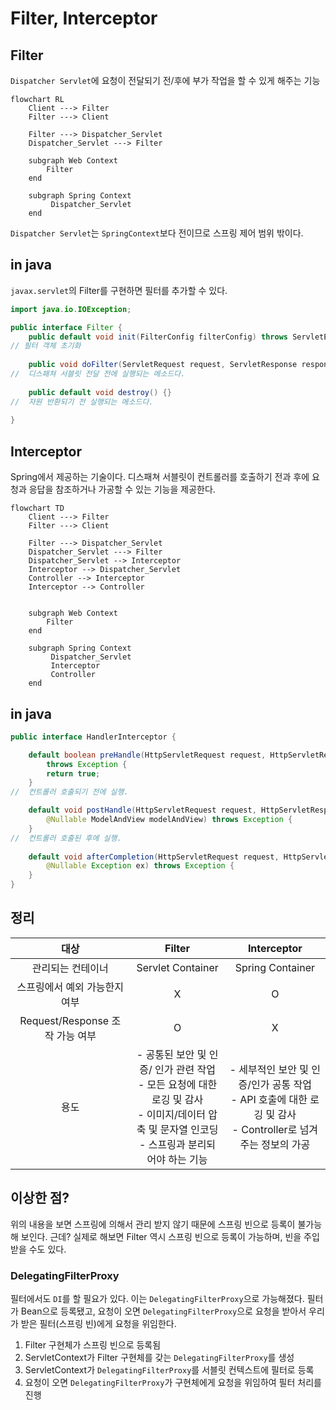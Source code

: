 # Filter, Interceptor

## Filter
`Dispatcher Servlet`에 요청이 전달되기 전/후에 부가 작업을 할 수 있게 해주는 기능


```mermaid
flowchart RL
    Client ---> Filter
    Filter ---> Client 
    
    Filter ---> Dispatcher_Servlet
    Dispatcher_Servlet ---> Filter
    
    subgraph Web Context
        Filter
    end
    
    subgraph Spring Context
         Dispatcher_Servlet
    end
```

`Dispatcher Servlet`는 `SpringContext`보다 전이므로 스프링 제어 범위 밖이다.


## in java
`javax.servlet`의 Filter를 구현하면 필터를 추가할 수 있다.

```java
import java.io.IOException;

public interface Filter {
    public default void init(FilterConfig filterConfig) throws ServletExcpetion {}
// 필터 객체 초기화
    
    public void doFilter(ServletRequest request, ServletResponse response, FilterChain chain) throws IOException, ServletException;
//  디스패쳐 서블릿 전달 전에 실행되는 메소드다.
    
    public default void destroy() {}
//  자원 반환되기 전 실행되는 메소드다.     
    
}
```

## Interceptor
Spring에서 제공하는 기술이다. 디스패쳐 서블릿이 컨트롤러를 호출하기 전과 후에 요청과 응답을 참조하거나 가공할 수 있는 기능을 제공한다. 

```mermaid
flowchart TD
    Client ---> Filter
    Filter ---> Client 
    
    Filter ---> Dispatcher_Servlet
    Dispatcher_Servlet ---> Filter
    Dispatcher_Servlet --> Interceptor
    Interceptor --> Dispatcher_Servlet
    Controller --> Interceptor
    Interceptor --> Controller
    
    
    subgraph Web Context
        Filter
    end
    
    subgraph Spring Context
         Dispatcher_Servlet
         Interceptor
         Controller
    end
```

## in java
```java
public interface HandlerInterceptor {

    default boolean preHandle(HttpServletRequest request, HttpServletResponse response, Object handler)
        throws Exception {
        return true;
    }
//  컨트롤러 호출되기 전에 실행.

    default void postHandle(HttpServletRequest request, HttpServletResponse response, Object handler,
        @Nullable ModelAndView modelAndView) throws Exception {
    }
//  컨트롤러 호출된 후에 실행.
    
    default void afterCompletion(HttpServletRequest request, HttpServletResponse response, Object handler,
        @Nullable Exception ex) throws Exception {
    }
}
```

## 정리
|            대상             |                                                Filter                                                 |                                   Interceptor                                    |
|:-------------------------:|:-----------------------------------------------------------------------------------------------------:|:--------------------------------------------------------------------------------:|
|         관리되는 컨테이너         |                                           Servlet Container                                           |                                 Spring Container                                 |
|     스프링에서 예외 가능한지 여부      |                                                   X                                                   |                                        O                                         |
| Request/Response 조작 가능 여부 |                                                   O                                                   |                                        X                                         |
|            용도             | - 공통된 보안 및 인증/ 인가 관련 작업<br/> - 모든 요청에 대한 로깅 및 감사 <br/> - 이미지/데이터 압축 및 문자열 인코딩<br/> - 스프링과 분리되어야 하는 기능 | - 세부적인 보안 및 인증/인가 공통 작업<br/> - API 호출에 대한 로깅 및 감사<br/> - Controller로 넘겨주는 정보의 가공 |


## 이상한 점?
위의 내용을 보면 스프링에 의해서 관리 받지 않기 때문에 스프링 빈으로 등록이 불가능해 보인다. 근데? 실제로 해보면 Filter 역시 스프링 빈으로 등록이 가능하며, 
빈을 주입받을 수도 있다. 

### DelegatingFilterProxy
필터에서도 `DI`를 할 필요가 있다. 이는 `DelegatingFilterProxy`으로 가능해졌다.
필터가 Bean으로 등록됐고, 요청이 오면 `DelegatingFilterProxy`으로 요청을 받아서 우리가 받은 필터(스프링 빈)에게 요청을 위임한다.

1. Filter 구현체가 스프링 빈으로 등록됨
2. ServletContext가 Filter 구현체를 갖는 `DelegatingFilterProxy`를 생성
3. ServletContext가 `DelegatingFilterProxy`를 서블릿 컨텍스트에 필터로 등록
4. 요청이 오면 `DelegatingFilterProxy`가 구현체에게 요청을 위임하여 필터 처리를 진행
